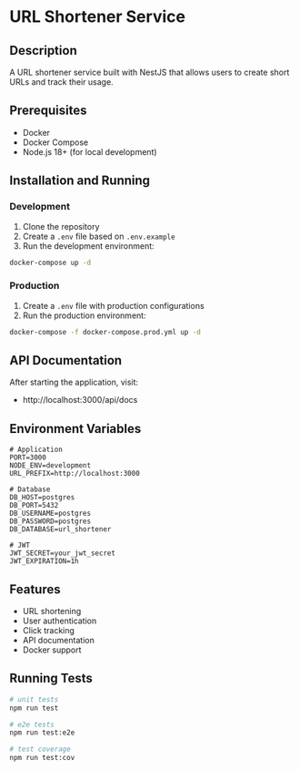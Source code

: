 # URL Shortener Service

## Description
A URL shortener service built with NestJS that allows users to create short URLs and track their usage.

## Prerequisites
- Docker
- Docker Compose
- Node.js 18+ (for local development)

## Installation and Running

### Development
1. Clone the repository
2. Create a `.env` file based on `.env.example`
3. Run the development environment:
```bash
docker-compose up -d
```

### Production
1. Create a `.env` file with production configurations
2. Run the production environment:
```bash
docker-compose -f docker-compose.prod.yml up -d
```

## API Documentation
After starting the application, visit:
- http://localhost:3000/api/docs

## Environment Variables
```env
# Application
PORT=3000
NODE_ENV=development
URL_PREFIX=http://localhost:3000

# Database
DB_HOST=postgres
DB_PORT=5432
DB_USERNAME=postgres
DB_PASSWORD=postgres
DB_DATABASE=url_shortener

# JWT
JWT_SECRET=your_jwt_secret
JWT_EXPIRATION=1h
```

## Features
- URL shortening
- User authentication
- Click tracking
- API documentation
- Docker support

## Running Tests
```bash
# unit tests
npm run test

# e2e tests
npm run test:e2e

# test coverage
npm run test:cov
```